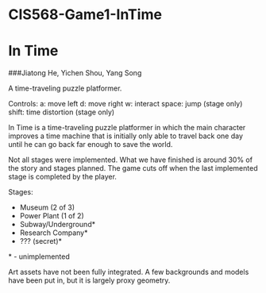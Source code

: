# CIS568-Game1-InTime
# In Time
###Jiatong He, Yichen Shou, Yang Song

A time-traveling puzzle platformer.

Controls:
a: move left
d: move right
w: interact
space: jump (stage only)
shift: time distortion (stage only)

In Time is a time-traveling puzzle platformer in which the main character improves a time machine that is initially only able to travel back one day until he can go back far enough to save the world.

Not all stages were implemented.  What we have finished is around 30% of the story and stages planned.  The game cuts off when the last implemented stage is completed by the player.

Stages:

* Museum (2 of 3)
* Power Plant (1 of 2)
* Subway/Underground*
* Research Company*
* ??? (secret)*

\* - unimplemented

Art assets have not been fully integrated.  A few backgrounds and models have been put in, but it is largely proxy geometry.
